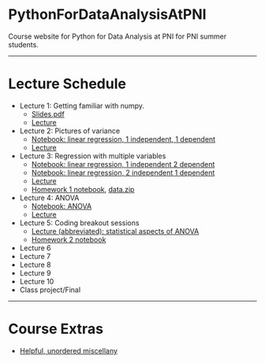 # PythonForDataAnalysisAtPNI
Course website for Python for Data Analysis at PNI for PNI summer students. 

---
# Lecture Schedule

- Lecture 1: Getting familiar with numpy.
	- <a href="./slides/lecture1.pdf">Slides.pdf</a> 
	- [Lecture](https://princeton.zoom.us/rec/share/-N1VF--h3UhOUrfq70XOdr8TPpreeaa8h3JK_qYJxEbToUZLOQXE6lBrCX4s7eCZ) 
- Lecture 2: Pictures of variance
	- [Notebook: linear regression, 1 independent, 1 dependent](https://colab.research.google.com/drive/1I34ImjoExER6mzSdovHtXPuRomwnoXzy?usp=sharing)
	- [Lecture](https://princeton.zoom.us/rec/share/weMyJojJ-GxOWonx82LhdIERQoTfT6a8gylN_PZcyIUuc2dvw83iUqWQKPWp7n8?startTime=1594144826000)
- Lecture 3: Regression with multiple variables
	- [Notebook: linear regression, 1 independent 2 dependent](https://colab.research.google.com/drive/1lZXbqYSHSJesn4upPVrLBGJSaNDab6c0?usp=sharing)
	- [Notebook: linear regression, 2 independent 1 dependent](https://colab.research.google.com/drive/1uj9B8x2VLzEi8EwOxt1dPx8EziU3pwXa?usp=sharing)
	- [Lecture](https://princeton.zoom.us/rec/share/yeN3Bu7p2GpLWo3stFmECrF7AanFeaa81HIaq_oNnUv9dTE-W9wfU44I0EiDaiDi )
	- <a href="./homework/homework1/Homework1.ipynb">Homework 1 notebook</a>, <a href="./homework/homework1/Homework1data.zip">data.zip</a>
- Lecture 4: ANOVA
	- [Notebook: ANOVA](https://colab.research.google.com/drive/1dfm6xetYM782wHCgf4dRhxNw1AEWcaeE?usp=sharing)
	- [Lecture](https://princeton.zoom.us/rec/share/-ONRL7Op8WZObonQx3qYCv5-JNq8T6a80yBI_qIJzR67NA5W3iQ55ZQ7ubtVigrH )
- Lecture 5: Coding breakout sessions
	- [Lecture (abbreviated): statistical aspects of ANOVA](https://drive.google.com/file/d/1KBmUUFlGKjY7r6A42Vn5hg17_M54v3Ac/view?usp=sharing) 
	- [Homework 2 notebook](https://colab.research.google.com/drive/1Af2olbXdHIQ1k6xcRl4Xtqo2hZ7ATLsn?usp=sharing)
- Lecture 6
- Lecture 7
- Lecture 8
- Lecture 9
- Lecture 10
- Class project/Final

---
# Course Extras

- [Helpful, unordered miscellany](https://colab.research.google.com/drive/1B91Xl8T3Q1Dr36NrEwK9L8qo1oqCBgEE?usp=sharing)